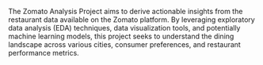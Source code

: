 The Zomato Analysis Project aims to derive actionable insights from the restaurant data available on the Zomato platform. By leveraging exploratory data analysis (EDA) techniques, data visualization tools, and potentially machine learning models, this project seeks to understand the dining landscape across various cities, consumer preferences, and restaurant performance metrics.
